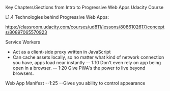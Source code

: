 
Key Chapters/Sections from Intro to Progressive Web Apps Udacity Course

L1.4 Technologies behind Progressive Web Apps:

https://classroom.udacity.com/courses/ud811/lessons/8086102617/concepts/80897065570923

Service Workers
- Act as a client-side proxy written in JavaScript
- Can cache assets locally, so no matter what kind of network connection you have, apps load near instantly
-- 1:10 Don't even rely on app being open in a browser.
-- 1:20 Give PWA's the power to live beyond browsers.


Web App Manifest
--1:25
--Gives you ability to control appearance

